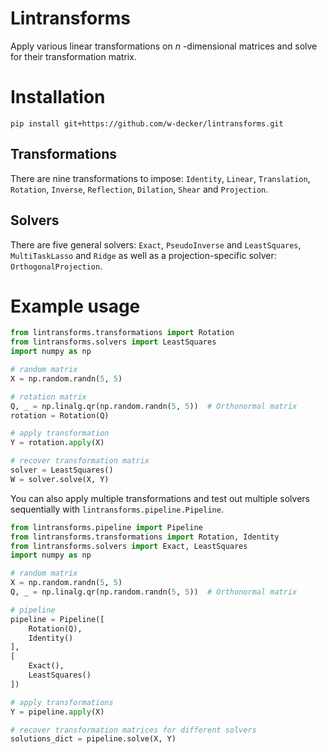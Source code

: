# Lintransforms

Apply various linear transformations on $n$ -dimensional matrices and solve for their transformation matrix. 

# Installation

```shell
pip install git+https://github.com/w-decker/lintransforms.git
```

## Transformations

There are nine transformations to impose: `Identity`, `Linear`, `Translation`, `Rotation`, `Inverse`, `Reflection`, `Dilation`, `Shear` and `Projection`.

## Solvers
There are five general solvers: `Exact`, `PseudoInverse` and `LeastSquares`, `MultiTaskLasso` and `Ridge` as well as a projection-specific solver: `OrthogonalProjection`. 

# Example usage

```python
from lintransforms.transformations import Rotation
from lintransforms.solvers import LeastSquares
import numpy as np

# random matrix
X = np.random.randn(5, 5)

# rotation matrix
Q, _ = np.linalg.qr(np.random.randn(5, 5))  # Orthonormal matrix
rotation = Rotation(Q)

# apply transformation
Y = rotation.apply(X)

# recover transformation matrix
solver = LeastSquares()
W = solver.solve(X, Y)
```

You can also apply multiple transformations and test out multiple solvers sequentially with `lintransforms.pipeline.Pipeline`. 

```python
from lintransforms.pipeline import Pipeline
from lintransforms.transformations import Rotation, Identity
from lintransforms.solvers import Exact, LeastSquares
import numpy as np

# random matrix
X = np.random.randn(5, 5)
Q, _ = np.linalg.qr(np.random.randn(5, 5))  # Orthonormal matrix

# pipeline
pipeline = Pipeline([
    Rotation(Q),
    Identity()
],
[
    Exact(),
    LeastSquares()
])

# apply transformations
Y = pipeline.apply(X)

# recover transformation matrices for different solvers
solutions_dict = pipeline.solve(X, Y)
```